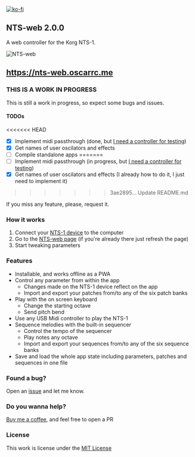 [![ko-fi](https://ko-fi.com/img/githubbutton_sm.svg)](https://ko-fi.com/Y8Y43D7I3)

## NTS-web 2.0.0

A web controller for the Korg NTS-1.

![NTS-web](https://github.com/oscarrc/nts-web/blob/master/public/assets/img/screenshot.png?raw=true "NTS-web Korg NTS-1 web controller")

https://nts-web.oscarrc.me
---

### THIS IS A WORK IN PROGRESS

This is still a work in progress, so expect some bugs and issues. 

#### TODOs

<<<<<<< HEAD
- [x] Implement midi passthrough (done, but [I need a controller for testing](https://ko-fi.com/oscarrc))
- [x] Get names of user oscilators and effects
- [ ] Compile standalone apps
=======
- [ ] Implement midi passthrough (in progress, but [I need a controller for testing](https://ko-fi.com/oscarrc))
- [x] Get names of user oscilators and effects (I already how to do it, I just need to implement it)
>>>>>>> 3ae2895... Update README.md

If you miss any feature, please, request it.

### How it works

1. Connect your [NTS-1 device](https://amzn.to/3j3yu2Q) to the computer
2. Go to the [NTS-web page](https://nts-web.oscarrc.me) (if you're already there just refresh the page)
3. Start tweaking parameters

### Features

* Installable, and works offline as a PWA
* Control any parameter from within the app
    * Changes made on the NTS-1 device reflect on the app
    * Import and export your patches from/to any of the six patch banks
* Play with the on screen keyboard 
    * Change the starting octave
    * Send pitch bend
* Use any USB Midi controller to play the NTS-1
* Sequence melodies with the built-in sequencer
    * Control the tempo of the sequencer
    * Play notes any octave
    * Import and export your sequences from/to any of the six sequence banks
* Save and load the whole app state including parameters, patches and sequences in one file

### Found a bug?

Open an [issue](https://github.com/oscarrc/nts-web/issues) and let me know.

### Do you wanna help?

[Buy me a coffee](https://ko-fi.com/Y8Y43D7I3), and feel free to open a PR

### License

This work is license under the [MIT License](https://github.com/oscarrc/nts-web/blob/master/LICENSE)
